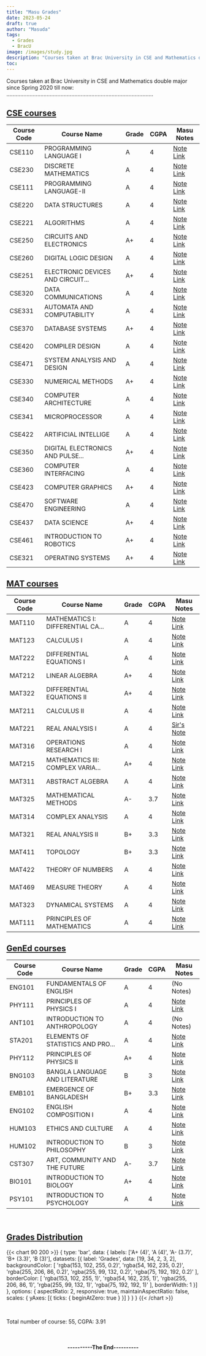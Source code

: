 ```yaml
---
title: "Masu Grades"
date: 2023-05-24
draft: true
author: "Masuda"
tags:
  - Grades
  - BracU
image: /images/study.jpg
description: "Courses taken at Brac University in CSE and Mathematics double major since Spring 2020"
toc: 
---
```


Courses taken at Brac University in CSE and Mathematics double major since Spring 2020 till now: <br>
...............................................................................................



## <u>CSE courses</u>

   | Course Code  | Course Name | Grade | CGPA | Masu Notes |
   | ----- | --- | --- | --- | ----- |
   | CSE110 | PROGRAMMING LANGUAGE I            | A | 4 | [Note Link](https://drive.google.com/file/d/1QAY8tOjxIwwI-6pDLil-FbWT9lj9Ic-F/view?usp=sharing ) |
   | CSE230 | DISCRETE MATHEMATICS              | A | 4 | [Note Link](https://drive.google.com/file/d/1CwGD1p0ORGsaJUG9vC9k38CPQ7uMTygy/view?usp=sharing ) |
   | CSE111 | PROGRAMMING LANGUAGE-II           | A | 4 | [Note Link](https://drive.google.com/file/d/1_XWncOe0RLo0vuIlgSkIUPKgtE_BLOAv/view?usp=sharing ) |
   | CSE220 | DATA STRUCTURES                   | A | 4 | [Note Link](https://drive.google.com/file/d/15vBTyzWNHHaMkkhlTVHR3GP11DwGlaFd/view?usp=sharing ) |
   | CSE221 | ALGORITHMS                        | A | 4 | [Note Link](https://drive.google.com/file/d/1nG6iZM-1ev0wju7C-jiGR32_krlMESpy/view?usp=sharing ) |
   | CSE250 | CIRCUITS AND ELECTRONICS          | A+ | 4 | [Note Link](https://drive.google.com/file/d/1ti83p-Q2Bq57AHacjwvHUcR82l7eKa2S/view?usp=sharing ) |
   | CSE260 | DIGITAL LOGIC DESIGN              | A | 4 | [Note Link](https://drive.google.com/file/d/1rZPvl4bW7rEfRN2f2njwz-N0k3PbfwZ3/view?usp=sharing ) |
   | CSE251 | ELECTRONIC DEVICES AND CIRCUIT... | A+ | 4 | [Note Link](https://drive.google.com/file/d/1Pn6r7jFSfZqU0PHNSDS2Y_ZxDKdhPxu0/view?usp=sharing ) |
   | CSE320 | DATA COMMUNICATIONS               | A | 4 | [Note Link](https://drive.google.com/file/d/1UaWl5Gd6uv0UDH2GFYMX38ClZIm0_wqv/view?usp=sharing ) |
   | CSE331 | AUTOMATA AND COMPUTABILITY        | A | 4 | [Note Link](https://drive.google.com/file/d/1JJzjwxFItTFLCneT05S51YVj8lm-tWnh/view?usp=sharing ) |
   | CSE370 | DATABASE SYSTEMS                  | A+ | 4 | [Note Link](https://drive.google.com/file/d/17Dk_6XcsIdfloLllnTlAsgtaWLeraY4b/view?usp=sharing ) |
   | CSE420 | COMPILER DESIGN                   | A | 4 | [Note Link](https://drive.google.com/file/d/14YLLxaWr5rI4kXODAnOii7quXJscIljd/view?usp=sharing ) |
   | CSE471 | SYSTEM ANALYSIS AND DESIGN        | A | 4 | [Note Link](https://drive.google.com/file/d/10YSFgALH9-npYiNDiXP6eX7R0YBufToV/view?usp=sharing ) |
   | CSE330 | NUMERICAL METHODS                 | A+ | 4 | [Note Link](https://drive.google.com/file/d/1HyAW8YuTkhpQYrt46rF3OGAJhiyigaM8/view?usp=sharing ) |
   | CSE340 | COMPUTER ARCHITECTURE             | A | 4 | [Note Link](https://drive.google.com/file/d/1r9tiAjGaXCiqtRp79E3s2R1PZPUHZA0I/view?usp=sharing ) |
   | CSE341 | MICROPROCESSOR                    | A | 4 | [Note Link](https://drive.google.com/file/d/1-wd1S5AqRXxdDxvIYMpWWDO-hoNvsdX-/view?usp=sharing ) |
   | CSE422 | ARTIFICIAL INTELLIGE              | A | 4 | [Note Link](https://drive.google.com/file/d/13h6VQcih-eA5W_Q68WY4y2jZuhW6n8fj/view?usp=sharing ) |
   | CSE350 | DIGITAL ELECTRONICS AND PULSE... | A+ | 4 | [Note Link](https://drive.google.com/file/d/1xmtoQhNTdpPvqf2pI-26Hz66204vatnh/view?usp=sharing) |
   | CSE360 | COMPUTER INTERFACING              | A | 4 | [Note Link](https://drive.google.com/file/d/1M58RtIf2hOHxNKQEbiQQNFPmnpVkrszq/view?usp=sharing ) |
   | CSE423 | COMPUTER GRAPHICS                 | A+ | 4 | [Note Link](https://drive.google.com/file/d/1K3D41ae-czn9N3RWf5euQuQUCVsCTQOr/view?usp=sharing ) |
   | CSE470 | SOFTWARE ENGINEERING              | A | 4 | [Note Link](https://drive.google.com/file/d/1nIMjio_UhBzP2mqQleZdDDuSwEaQWhLT/view?usp=sharing ) |
   | CSE437 | DATA SCIENCE                      | A+ | 4 | [Note Link](https://drive.google.com/file/d/18JjynbVoiLGM-BIQJHh_3Rdo2vPGk2I9/view?usp=sharing) |
   | CSE461 | INTRODUCTION TO ROBOTICS          | A+ | 4 | [Note Link](https://drive.google.com/file/d/13wzNQsX5wFYK8gmxaU9dATzmyjtIAdUv/view?usp=sharing) |
   | CSE321 | OPERATING SYSTEMS                 | A+ | 4 | [Note Link](https://drive.google.com/file/d/18baM0chapJNZ9lecwy_ZVLLZIJq8uHi-/view?usp=sharing) |

## <u>MAT courses</u>

   | Course Code  | Course Name | Grade | CGPA | Masu Notes |
   | ----- | --- | --- | --- | ----- |
   | MAT110 | MATHEMATICS I: DIFFERENTIAL CA... | A | 4 | [Note Link](https://drive.google.com/file/d/1ih-rU3XSBqB9Orq3k4dhJPF2vtsYR2mt/view?usp=sharing ) |
   | MAT123 | CALCULUS I                        | A | 4 | [Note Link](https://drive.google.com/file/d/1Pi3GXqDSPHSCCsCoDfTKhSf6QS6h6N8_/view?usp=sharing ) |
   | MAT222 | DIFFERENTIAL EQUATIONS I          | A | 4 | [Note Link](https://drive.google.com/file/d/1Sj5D8Df4T6n5HUPNTuwVuoCw3q3Go4TG/view?usp=sharing ) |
   | MAT212 | LINEAR ALGEBRA                    | A+ | 4 | [Note Link](https://drive.google.com/file/d/1JEYPAgrHZ8k_VWRD3v-yqdBxfD1KeAHZ/view?usp=sharing ) |
   | MAT322 | DIFFERENTIAL EQUATIONS II         | A+ | 4 | [Note Link](https://drive.google.com/file/d/1UeMDhLIQ2aKHYdMy-2NrIceMs_pynStK/view?usp=sharing ) |
   | MAT211 | CALCULUS II                       | A | 4 | [Note Link](https://drive.google.com/file/d/19P47syUdfC9Y5LPnY-R90KHD8z9kpha7/view?usp=sharing ) |
   | MAT221 | REAL ANALYSIS I                   | A | 4 | [Sir's Note](https://drive.google.com/file/d/1Ep7nFxoVvW8LBg_Ro8QDbBmp0ZxFun6m/view?usp=sharing ) |
   | MAT316 | OPERATIONS RESEARCH I             | A | 4 | [Note Link](https://drive.google.com/file/d/1qEVhhj32RDD-m-_909fX0psCD0Y4T1ad/view?usp=sharing ) |
   | MAT215 | MATHEMATICS III: COMPLEX VARIA... | A+ | 4 | [Note Link](https://drive.google.com/file/d/1GuTG8ZeVlJw8skRQefRfa3revAwTa6Fn/view?usp=sharing ) |
   | MAT311 | ABSTRACT ALGEBRA                  | A | 4 | [Note Link](https://drive.google.com/file/d/1x3PFwZDV9WOQN4pYglvVaz9ZtYxhFaLO/view?usp=sharing ) |
   | MAT325 | MATHEMATICAL METHODS              | A- | 3.7 | [Note Link](https://drive.google.com/file/d/1q6LnjKIoIkL-cVGD5VcoRw8n6K2ofHsl/view?usp=sharing ) |
   | MAT314 | COMPLEX ANALYSIS                  | A | 4 | [Note Link](https://drive.google.com/file/d/113NMXo94rUbJjxwbss2mu4p26R1N9cyS/view?usp=sharing ) |
   | MAT321 | REAL ANALYSIS II                  | B+ | 3.3 | [Note Link](https://drive.google.com/file/d/1lFfCoo7mFcxYIcRvlt-534uH4dd2g93E/view?usp=sharing ) |
   | MAT411 | TOPOLOGY                          | B+ | 3.3 | [Note Link](https://drive.google.com/file/d/15yoP_6V9kOvZ5ZKgPgOWVkH7eccdydj0/view?usp=sharing ) |
   | MAT422 | THEORY OF NUMBERS                 | A | 4 | [Note Link](https://drive.google.com/file/d/1utpm4PuB5k17lpStMXkbE3tqZz1ZwYxs/view?usp=sharing ) |
   | MAT469 | MEASURE THEORY                    | A | 4 | [Note Link](https://drive.google.com/file/d/1uBdwyR36s3T_XdgVGwIDHoJ3BkQ5uo0M/view?usp=sharing ) |
   | MAT323 | DYNAMICAL SYSTEMS                 | A | 4 | [Note Link](https://drive.google.com/file/d/1Kfaxy3aRd4vkh9wa44Ox2auRh_nEvf0R/view?usp=sharing ) |
   | MAT111 | PRINCIPLES OF MATHEMATICS         | A | 4 | [Note Link](https://drive.google.com/file/d/1IQTkfOA6BIJzdNWQAeKvvnviZeXVeMrD/view?usp=sharing) |


## <u>GenEd courses</u>

   | Course Code  | Course Name | Grade | CGPA | Masu Notes |
   | ----- | --- | --- | --- | ----- |
   | ENG101 | FUNDAMENTALS OF ENGLISH           | A | 4 | (No Notes) |
   | PHY111 | PRINCIPLES OF PHYSICS I           | A | 4 | [Note Link](https://drive.google.com/file/d/11vryQGqfu34qsWCbGOh2zpxbBMRzd0Kz/view?usp=sharing ) |
   | ANT101 | INTRODUCTION TO ANTHROPOLOGY      | A | 4 | (No Notes) |
   | STA201 | ELEMENTS OF STATISTICS AND PRO... | A | 4 | [Note Link](https://drive.google.com/file/d/1LXoYyltzhgDrZo6RVE6iAq9hqt7pPQKn/view?usp=sharing ) |
   | PHY112 | PRINCIPLES OF PHYSICS II          | A+ | 4 | [Note Link](https://drive.google.com/file/d/1gtOAaJndJaTgYOsqGu4jsObdirQbQNSO/view?usp=sharing ) |
   | BNG103 | BANGLA LANGUAGE AND LITERATURE    | B | 3 | [Note Link](https://drive.google.com/file/d/1wHQC-yBsVdojVZh0N3AfM6itL1ZbD6V3/view?usp=sharing ) |
   | EMB101 | EMERGENCE OF BANGLADESH           | B+ | 3.3 | [Note Link](https://drive.google.com/file/d/19AcYli9RMSH0TLrV4vlxzU8fSjSmn6F7/view?usp=sharing ) |
   | ENG102 | ENGLISH COMPOSITION I             | A | 4 | [Note Link](https://drive.google.com/file/d/12SFM7eFXJjAA_KO6Q9sfTUAMOkgallbr/view?usp=sharing ) |
   | HUM103 | ETHICS AND CULTURE                | A | 4 | [Note Link](https://drive.google.com/file/d/1VjwCXfAV3yJTe7gACZpWIvNVaJhIWgsR/view?usp=sharing ) |
   | HUM102 | INTRODUCTION TO PHILOSOPHY        | B | 3 | [Note Link](https://drive.google.com/file/d/13WHs6d2gSQB4e1V9KKRexFSGuU34aDa_/view?usp=sharing ) |
   | CST307 | ART, COMMUNITY AND THE FUTURE     | A- | 3.7 | [Note Link](https://drive.google.com/file/d/1tQ5ZzchuwsAf7MoKXypId_SKiNPkhAqD/view?usp=sharing ) |
   | BIO101 | INTRODUCTION TO BIOLOGY           | A+ | 4 | [Note Link](https://drive.google.com/file/d/1oYDwyGOaw8TJQgi8V52NIng5ptAAjmCd/view?usp=sharing ) |
   | PSY101 | INTRODUCTION TO PSYCHOLOGY        | A | 4	 | [Note Link](https://drive.google.com/file/d/1uWQtnEgHtgL6Rc5LXWR71fB3jeNDNgFk/view?usp=sharing) |


<br>

## <u>Grades Distribution</u>

{{< chart 90 200 >}}
{
    type: 'bar',
    data: {
        labels: ['A+ (4)', 'A (4)', 'A- (3.7)', 'B+ (3.3)', 'B (3)'],
        datasets: [{
            label: 'Grades',
            data: [19, 34, 2, 3, 2],
            backgroundColor: [
                'rgba(153, 102, 255, 0.2)',
                'rgba(54, 162, 235, 0.2)',
                'rgba(255, 206, 86, 0.2)',
                'rgba(255, 99, 132, 0.2)',
                'rgba(75, 192, 192, 0.2)'
            ],
            borderColor: [
                'rgba(153, 102, 255, 1)',
                'rgba(54, 162, 235, 1)',
                'rgba(255, 206, 86, 1)',
                'rgba(255, 99, 132, 1)',
                'rgba(75, 192, 192, 1)'
            ],
            borderWidth: 1
        }]
    },
    options: {
        aspectRatio: 2, 
        responsive: true, 
        maintainAspectRatio: false,
        scales: {
            yAxes: [{
                ticks: {
                    beginAtZero: true
                }
            }]
        }
    }
}
{{< /chart >}}

<br>

Total number of course: 55, 
CGPA: 3.91

<br>

<h4> <p style="text-align: center;">----------The End----------</p> <h4>
